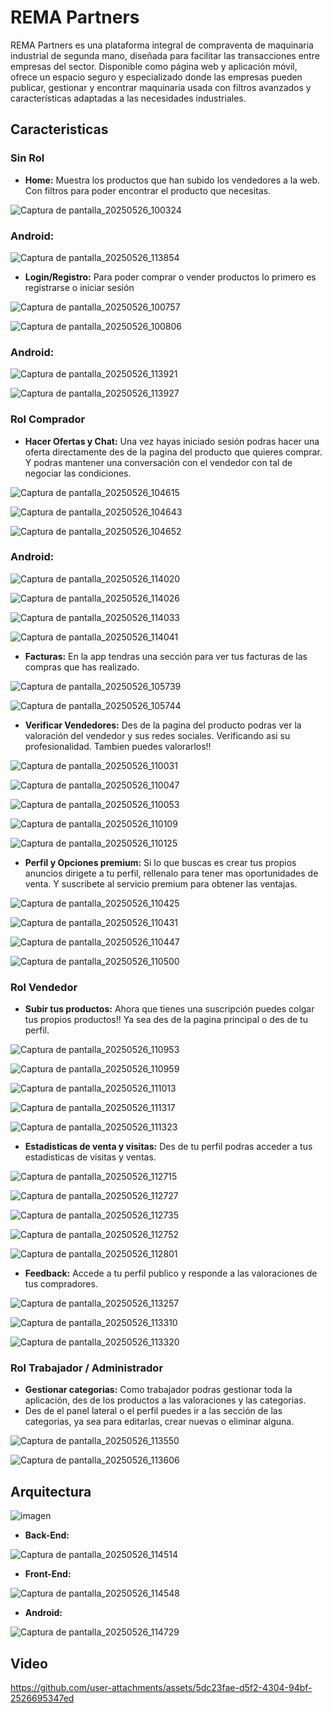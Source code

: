 # REMA Partners

REMA Partners es una plataforma integral de compraventa de maquinaria industrial de segunda mano, diseñada para facilitar las transacciones entre empresas del sector.
Disponible como página web y aplicación móvil, ofrece un espacio seguro y especializado donde las empresas pueden publicar, gestionar y encontrar maquinaria usada con filtros avanzados y características adaptadas a las necesidades industriales.

## Caracteristicas

### Sin Rol

- **Home:** Muestra los productos que han subido los vendedores a la web. Con filtros para poder encontrar el producto que necesitas.

![Captura de pantalla_20250526_100324](https://github.com/user-attachments/assets/c67b67b6-676a-4b5e-bf87-12c60bebbc80)

  ### Android:

  ![Captura de pantalla_20250526_113854](https://github.com/user-attachments/assets/123bc716-143c-4a65-8ba1-d2a3ae08059f)

- **Login/Registro:** Para poder comprar o vender productos lo primero es registrarse o iniciar sesión

![Captura de pantalla_20250526_100757](https://github.com/user-attachments/assets/98ef5de8-7af9-4240-b213-0daedc2b84f0)

![Captura de pantalla_20250526_100806](https://github.com/user-attachments/assets/e6e97160-6f4d-4706-836b-1e295dfce586)

  ### Android:

  ![Captura de pantalla_20250526_113921](https://github.com/user-attachments/assets/095b5f5f-e327-43b7-8ae7-41bb64df0bef)

  ![Captura de pantalla_20250526_113927](https://github.com/user-attachments/assets/15a31582-bc3c-4230-9527-eb873ab4564a)

### Rol Comprador

- **Hacer Ofertas y Chat:** Una vez hayas iniciado sesión podras hacer una oferta directamente des de la pagina del producto que quieres comprar. Y podras mantener una conversación con el vendedor con tal de negociar las condiciones.

![Captura de pantalla_20250526_104615](https://github.com/user-attachments/assets/0b73302d-0b7e-4453-841a-a977083d97e5)

![Captura de pantalla_20250526_104643](https://github.com/user-attachments/assets/54f8f767-eb1f-4bf6-b9d8-86b1b50107c2)

![Captura de pantalla_20250526_104652](https://github.com/user-attachments/assets/8be9927a-5b52-4f51-8a03-580208976e28)

  ### Android:

  ![Captura de pantalla_20250526_114020](https://github.com/user-attachments/assets/ff14faf3-5b2e-4e2b-8732-57a0f1f9b0d7)

  ![Captura de pantalla_20250526_114026](https://github.com/user-attachments/assets/cc54df1a-e5a4-4370-b671-02e6761de2dc)
  
  ![Captura de pantalla_20250526_114033](https://github.com/user-attachments/assets/5381332d-21aa-486f-bc04-bd6cadfd20e3)

  ![Captura de pantalla_20250526_114041](https://github.com/user-attachments/assets/6e12c929-15c1-4e74-b839-a1c7a3e9cbf9)

- **Facturas:** En la app tendras una sección para ver tus facturas de las compras que has realizado.

![Captura de pantalla_20250526_105739](https://github.com/user-attachments/assets/9dc42be3-83ca-48f6-8131-7253c7bea493)

![Captura de pantalla_20250526_105744](https://github.com/user-attachments/assets/f9b00abc-d1f0-46d7-8e82-22126ddcdd93)

- **Verificar Vendedores:** Des de la pagina del producto podras ver la valoración del vendedor y sus redes sociales. Verificando asi su profesionalidad. Tambien puedes valorarlos!!

![Captura de pantalla_20250526_110031](https://github.com/user-attachments/assets/824d51bf-bcaa-4ccc-a55e-778091d5413d)

![Captura de pantalla_20250526_110047](https://github.com/user-attachments/assets/7c48f095-822e-4c5d-b58c-3b173978e3f7)

![Captura de pantalla_20250526_110053](https://github.com/user-attachments/assets/d359327a-8684-4d8e-807f-462a2b426f96)

![Captura de pantalla_20250526_110109](https://github.com/user-attachments/assets/527d71b4-e6d2-4d79-9718-443719c190ac)

![Captura de pantalla_20250526_110125](https://github.com/user-attachments/assets/235fac42-6b9e-42e9-ae0d-b5554202e4dc)

- **Perfil y Opciones premium:** Si lo que buscas es crear tus propios anuncios dirigete a tu perfil, rellenalo para tener mas oportunidades de venta. Y suscribete al servicio premium para obtener las ventajas.

![Captura de pantalla_20250526_110425](https://github.com/user-attachments/assets/c4da8afe-12db-4ff3-ae3b-c26a8a04fec1)

![Captura de pantalla_20250526_110431](https://github.com/user-attachments/assets/05befcc1-5f44-47d2-97fc-71ab228a9703)

![Captura de pantalla_20250526_110447](https://github.com/user-attachments/assets/5256db08-c89d-4fe3-a6a8-46fa9f92f8da)

![Captura de pantalla_20250526_110500](https://github.com/user-attachments/assets/1155d542-d3fd-4d77-bbb9-32c60e449d6d)

### Rol Vendedor

- **Subir tus productos:** Ahora que tienes una suscripción puedes colgar tus propios productos!! Ya sea des de la pagina principal o des de tu perfil.

![Captura de pantalla_20250526_110953](https://github.com/user-attachments/assets/ea2fb2bd-24cd-4497-bba9-595a2210f2b6)

![Captura de pantalla_20250526_110959](https://github.com/user-attachments/assets/056e145b-5b7b-453f-bd16-b5a0737d936d)

![Captura de pantalla_20250526_111013](https://github.com/user-attachments/assets/feb1840e-b4d9-41f2-ad53-8be0f50abd82)

![Captura de pantalla_20250526_111317](https://github.com/user-attachments/assets/b7459cae-e651-484b-b439-b3d17ea18d49)

![Captura de pantalla_20250526_111323](https://github.com/user-attachments/assets/cae9ea5a-84c5-4247-8eec-606662ed619e)

- **Estadisticas de venta y visitas:** Des de tu perfil podras acceder a tus estadisticas de visitas y ventas.

![Captura de pantalla_20250526_112715](https://github.com/user-attachments/assets/e7606d8e-baad-42f1-9069-568ee3ba8918)

![Captura de pantalla_20250526_112727](https://github.com/user-attachments/assets/2d174a84-f1cd-4e80-8295-37af4008ae34)

![Captura de pantalla_20250526_112735](https://github.com/user-attachments/assets/408c9482-c7c5-4c00-a8f5-c4163de77746)

![Captura de pantalla_20250526_112752](https://github.com/user-attachments/assets/bf274e33-9579-40a4-b7e7-f7cad0ec43f3)

![Captura de pantalla_20250526_112801](https://github.com/user-attachments/assets/736e79a0-64b4-4892-830c-009b173f84cb)

- **Feedback:** Accede a tu perfil publico y responde a las valoraciones de tus compradores.

![Captura de pantalla_20250526_113257](https://github.com/user-attachments/assets/98840b77-bc8f-40de-acd8-8fc1bd8b050f)

![Captura de pantalla_20250526_113310](https://github.com/user-attachments/assets/5f0e1466-0653-4e93-8c33-1171476306fd)

![Captura de pantalla_20250526_113320](https://github.com/user-attachments/assets/a355043e-5907-49dd-8039-645584510015)

### Rol Trabajador / Administrador

- **Gestionar categorias:** Como trabajador podras gestionar toda la aplicación, des de los productos a las valoraciones y las categorias.
- Des de el panel lateral o el perfil puedes ir a las sección de las categorias, ya sea para editarlas, crear nuevas o eliminar alguna.

![Captura de pantalla_20250526_113550](https://github.com/user-attachments/assets/b6b72ed8-c1d6-44da-b1e3-2dcbb01f7785)

![Captura de pantalla_20250526_113606](https://github.com/user-attachments/assets/8523262c-aabc-4667-bf75-8e6fc2aee5a5)

## Arquitectura

![imagen](https://github.com/user-attachments/assets/67410167-5199-4e69-a485-a2b6ca6f36bb)

- **Back-End:**

![Captura de pantalla_20250526_114514](https://github.com/user-attachments/assets/9dc603ff-ac1f-4c1a-9f36-e75432c5f3cc)

- **Front-End:**

![Captura de pantalla_20250526_114548](https://github.com/user-attachments/assets/888c6f43-3a27-4d00-95c8-5668d0755849)


- **Android:**

![Captura de pantalla_20250526_114729](https://github.com/user-attachments/assets/e18ba111-10f5-4483-bfe0-4992840ccd55)

## Video

https://github.com/user-attachments/assets/5dc23fae-d5f2-4304-94bf-2526695347ed

